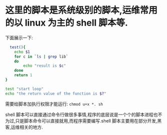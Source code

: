 # 这里的脚本是系统级别的脚本,运维常用的以 linux 为主的 shell 脚本等.
下面展示一下:

```sh
  test(){
    echo $1
    for c in `ls | grep lib`
    do
        echo "result is $c"
    done
    return 1
}

test "start loop"
echo "the return value of the function is $?"
```
需要给脚本加执行权限才能运行: ```chmod u+x *. sh```

shell 脚本可以直接通过命令行做很多事情,程序的底层说是一个个的脚本进程也不为过,只是脚本命令可以直接就用,而程序需要编写.shell 脚本主要用在部分开发,黑客,运维相关的地方.

